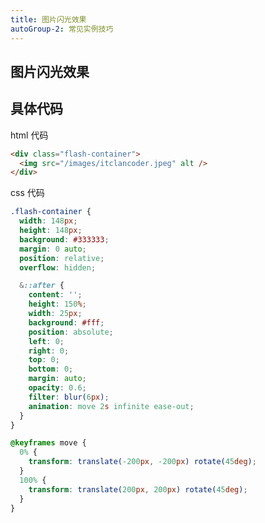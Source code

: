 ```yaml
---
title: 图片闪光效果
autoGroup-2: 常见实例技巧
---
```


## 图片闪光效果

<exampleskill-pictureFlash />

## 具体代码

html 代码

```html
<div class="flash-container">
  <img src="/images/itclancoder.jpeg" alt />
</div>
```

css 代码

```css
.flash-container {
  width: 148px;
  height: 148px;
  background: #333333;
  margin: 0 auto;
  position: relative;
  overflow: hidden;

  &::after {
    content: '';
    height: 150%;
    width: 25px;
    background: #fff;
    position: absolute;
    left: 0;
    right: 0;
    top: 0;
    bottom: 0;
    margin: auto;
    opacity: 0.6;
    filter: blur(6px);
    animation: move 2s infinite ease-out;
  }
}

@keyframes move {
  0% {
    transform: translate(-200px, -200px) rotate(45deg);
  }
  100% {
    transform: translate(200px, 200px) rotate(45deg);
  }
}
```
<footer-FooterLink :isShareLink="false" :isDaShang="true" />
<footer-FeedBack />